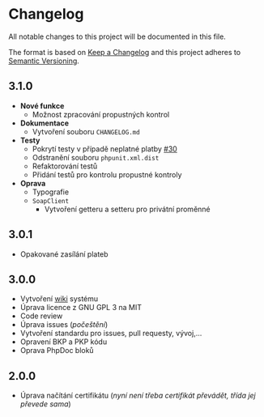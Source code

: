 # Changelog

All notable changes to this project will be documented in this file.

The format is based on [Keep a Changelog](http://keepachangelog.com/) and this project adheres to [Semantic Versioning](http://semver.org/).

## 3.1.0
   - **Nové funkce**
      - Možnost zpracování propustných kontrol
   - **Dokumentace**
      - Vytvoření souboru `CHANGELOG.md`
   - **Testy**
      - Pokrytí testy v případě neplatné platby [#30](https://github.com/filipsedivy/PHP-EET/issues/30)
      - Odstranění souboru `phpunit.xml.dist`
      - Refaktorování testů
      - Přidání testů pro kontrolu propustné kontroly
   - **Oprava**
      - Typografie
      - `SoapClient`
         - Vytvoření getteru a setteru pro privátní proměnné

## 3.0.1
   - Opakované zasílání plateb

## 3.0.0
   - Vytvoření [wiki](https://github.com/filipsedivy/PHP-EET/wiki) systému
   - Úprava licence z GNU GPL 3 na MIT
   - Code review
   - Úprava issues (_počeštění_)
   - Vytvoření standardu pro issues, pull requesty, vývoj,...
   - Opravení BKP a PKP kódu
   - Oprava PhpDoc bloků

## 2.0.0
   - Úprava načítání certifikátu (*nyní není třeba certifikát převádět, třída jej převede sama*)
